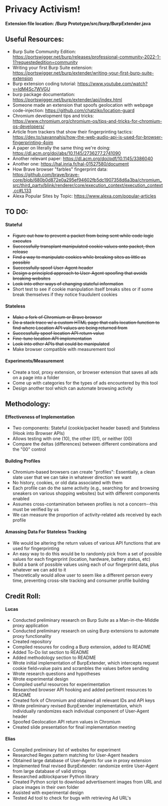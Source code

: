 # Privacy Activism!

#### Extension file location: /Burp Prototype/src/burp/BurpExtender.java

## Useful Resources:
* Burp Suite Community Edition: https://portswigger.net/burp/releases/professional-community-2022-1-1?requestededition=community
* Writing your first Burp Suite extension: https://portswigger.net/burp/extender/writing-your-first-burp-suite-extension
* Burp extension coding tutorial: https://www.youtube.com/watch?v=IdM4Sc7WVGU
* burp package documentation: https://portswigger.net/burp/extender/api/index.html
* Someone made an extension that spoofs geolocation with webpage code-injection: https://github.com/chatziko/location-guard
* Chromium development tips and tricks: https://www.chromium.org/chromium-os/tips-and-tricks-for-chromium-os-developers/
* Article from trackers that show their fingerprinting tactics: https://dev.to/savannahjs/how-the-web-audio-api-is-used-for-browser-fingerprinting-4oim
* A paper on literally the same thing we're doing: https://dl.acm.org/doi/abs/10.1145/2736277.2741090
* Another relevant paper: https://dl.acm.org/doi/pdf/10.1145/3386040
* Another one: https://hal.inria.fr/hal-01527580/document
* How Brave browser "farbles" fingerprint data: https://github.com/brave/brave-core/blob/680b0d872e0a295ef94602fb5dc1907358d6a3ba/chromium_src/third_party/blink/renderer/core/execution_context/execution_context.cc#L133
* Alexa Popular Sites by Topic: https://www.alexa.com/popular-articles

## TO DO:

#### Stateful
* ~~Figure out how to prevent a packet from being sent while code logic executes~~
* ~~Successfully transplant manipulated cookie values onto packet, then release~~
* ~~Find a way to manipulate cookies while breaking sites as little as possible~~
* ~~Successfully spoof User-Agent header~~
* ~~Design a principled approach to User-Agent spoofing that avoids breaking websites~~
* ~~Look into other ways of changing stateful information~~
* Short test to see if cookie manipulation itself breaks sites or if some break themselves if they notice fraudulent cookies

#### Stateless
* ~~Make a fork of Chromium or Brave browser~~
* ~~Do a stack trace w/ a custom HTML page that calls location function to find where Location API values are being returned from~~
* ~~Successfully spoof location API return value~~
* ~~Fine-tune location API implementation~~
* ~~Look into other APIs that could be manipulated~~
* Make browser compatible with measurement tool

#### Experiments/Measurement
* Create a tool, proxy extension, or browser extension that saves all ads on a page into a folder
* Come up with categories for the types of ads encountered by this tool
* Design another tool which can automate browsing activity

## Methodology:

#### Effectiveness of Implementation
* Two components: Stateful (cookie/packet header based) and Stateless (Hook into Browser APIs)
* Allows testing with one (10), the other (01), or neither (00)
* Compare the deltas (differences) between different combinations and the "00" control

#### Building Profiles
* Chromium-based browsers can create "profiles": Essentially, a clean slate user that we can take in whatever direction we want
* No history, cookies, or old data associated with them
* Each profile can do the same activity (e.g., searching for and browsing sneakers on various shopping websites) but with different components enabled
* Assumes cross-contamination between profiles is not a concern--this must be verified by us
* We can measure the proportion of activity-related ads received by each profile

#### Amassing Data For Stateless Tracking
* We would be altering the return values of various API functions that are used for fingerprinting
* An easy way to do this would be to randomly pick from a set of possible values for each fingerprint (location, hardware, battery status, etc)
* Build a bank of possible values using each of our fingerprint data, plus whatever we can add to it
* Theoretically would allow user to seem like a different person every time, preventing cross-site tracking and consumer profile building


## Credit Roll:

#### Lucas
* Conducted preliminary research on Burp Suite as a Man-in-the-Middle proxy application
* Conducted preliminary research on using Burp extensions to automate proxy functionality
* Created repository
* Compiled resoures for coding a Burp extension, added to README
* Added To-Do list section to README
* Added methodology section to README
* Wrote initial implementation of BurpExtender, which intercepts request cookie field=value pairs and scrambles the values before sending
* Wrote research questions and hypotheses
* Wrote experimental design
* Compiled useful resources for experimentation
* Researched browser API hooking and added pertinent resources to README
* Created fork of Chromium and obtained all relevant IDs and API keys
* Wrote preliminary revised BurpExender implementation, which individually randomizes each individual component of User-Agent header
* Spoofed Geolocation API return values in Chromium
* Created slide presentation for final implementation meeting

#### Elias
* Compiled preliminary list of websites for experiment
* Researched Regex pattern matching for User-Agent headers
* Obtained large database of User-Agents for use in proxy extension
* Implemented final revised BurpExtender: randomize entire User-Agent from large database of valid strings 
* Researched adblockparser Python library
* Created Python script to download advertisement images from URL and place images in their own folder 
* Assisted with experimental design
* Tested Ad tool to check for bugs with retrieving Ad URL's
